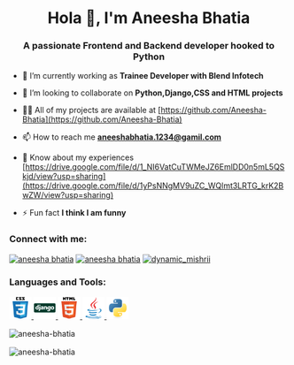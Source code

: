 <h1 align="center">Hola 👋, I'm Aneesha Bhatia</h1>
<h3 align="center">A passionate Frontend and Backend developer hooked to Python</h3>

- 🌱 I’m currently working as **Trainee Developer with Blend Infotech**

- 👯 I’m looking to collaborate on **Python,Django,CSS and HTML projects**

- 👨‍💻 All of my projects are available at [https://github.com/Aneesha-Bhatia](https://github.com/Aneesha-Bhatia)

- 📫 How to reach me **aneeshabhatia.1234@gamil.com**

- 📄 Know about my experiences [https://drive.google.com/file/d/1_NI6VatCuTWMeJZ6EmlDD0n5mL5QSkjd/view?usp=sharing](https://drive.google.com/file/d/1yPsNNgMV9uZC_WQlmt3LRTG_krK2BwZW/view?usp=sharing)

- ⚡ Fun fact **I think I am funny**

<h3 align="left">Connect with me:</h3>
<p align="left">
<a href="https://linkedin.com/in/aneesha bhatia" target="blank"><img align="center" src="https://raw.githubusercontent.com/rahuldkjain/github-profile-readme-generator/master/src/images/icons/Social/linked-in-alt.svg" alt="aneesha bhatia" height="30" width="40" /></a>
<a href="https://fb.com/aneesha bhatia" target="blank"><img align="center" src="https://raw.githubusercontent.com/rahuldkjain/github-profile-readme-generator/master/src/images/icons/Social/facebook.svg" alt="aneesha bhatia" height="30" width="40" /></a>
<a href="https://instagram.com/dynamic_mishrii" target="blank"><img align="center" src="https://raw.githubusercontent.com/rahuldkjain/github-profile-readme-generator/master/src/images/icons/Social/instagram.svg" alt="dynamic_mishrii" height="30" width="40" /></a>
</p>

<h3 align="left">Languages and Tools:</h3>
<p align="left"> <a href="https://www.w3schools.com/css/" target="_blank"> <img src="https://raw.githubusercontent.com/devicons/devicon/master/icons/css3/css3-original-wordmark.svg" alt="css3" width="40" height="40"/> </a> <a href="https://www.djangoproject.com/" target="_blank"> <img src="https://raw.githubusercontent.com/devicons/devicon/master/icons/django/django-original.svg" alt="django" width="40" height="40"/> </a> <a href="https://www.w3.org/html/" target="_blank"> <img src="https://raw.githubusercontent.com/devicons/devicon/master/icons/html5/html5-original-wordmark.svg" alt="html5" width="40" height="40"/> </a> <a href="https://www.java.com" target="_blank"> <img src="https://raw.githubusercontent.com/devicons/devicon/master/icons/java/java-original.svg" alt="java" width="40" height="40"/> </a> <a href="https://www.python.org" target="_blank"> <img src="https://raw.githubusercontent.com/devicons/devicon/master/icons/python/python-original.svg" alt="python" width="40" height="40"/> </a> </p>

<p><img align="center" src="https://github-readme-stats.vercel.app/api/top-langs?username=aneesha-bhatia&show_icons=true&locale=en&layout=compact" alt="aneesha-bhatia" /></p>

<p><img align="center" src="https://github-readme-streak-stats.herokuapp.com/?user=aneesha-bhatia&" alt="aneesha-bhatia" /></p>




